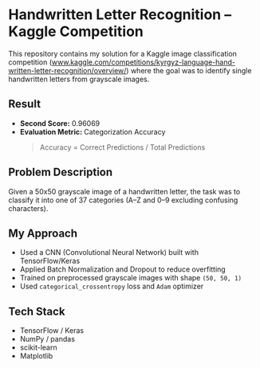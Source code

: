 # Handwritten Letter Recognition – Kaggle Competition

This repository contains my solution for a Kaggle image classification competition (www.kaggle.com/competitions/kyrgyz-language-hand-written-letter-recognition/overview/) where the goal was to identify single handwritten letters from grayscale images.

## Result
- **Second Score:** 0.96069
- **Evaluation Metric:** Categorization Accuracy  
  > Accuracy = Correct Predictions / Total Predictions

## Problem Description
Given a 50x50 grayscale image of a handwritten letter, the task was to classify it into one of 37 categories (A–Z and 0–9 excluding confusing characters).

## My Approach
- Used a CNN (Convolutional Neural Network) built with TensorFlow/Keras
- Applied Batch Normalization and Dropout to reduce overfitting
- Trained on preprocessed grayscale images with shape `(50, 50, 1)`
- Used `categorical_crossentropy` loss and `Adam` optimizer

## Tech Stack
- TensorFlow / Keras
- NumPy / pandas
- scikit-learn
- Matplotlib
